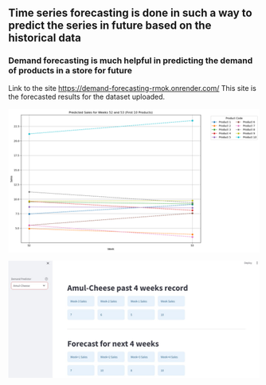 ## Time series forecasting is done in such a way to predict the series in future based on the historical data<br>
### Demand forecasting is much helpful in predicting the demand of products in a store for future<br>
Link to the site https://demand-forecasting-rmok.onrender.com/
This site is the forecasted results for the dataset uploaded.<br><br>
![UI Page](https://raw.githubusercontent.com/Coolcoder009/Demand-Forecaster/main/Visualization.png)

![UI Page](https://github.com/Coolcoder009/Demand-Forecaster/blob/main/Screenshot%202024-04-17%20180711.jpg?raw=true)

